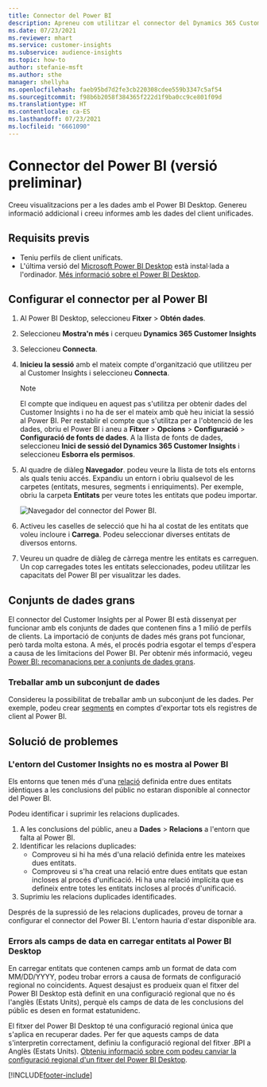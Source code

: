 ```yaml
---
title: Connector del Power BI
description: Apreneu com utilitzar el connector del Dynamics 365 Customer Insights al Power BI.
ms.date: 07/23/2021
ms.reviewer: mhart
ms.service: customer-insights
ms.subservice: audience-insights
ms.topic: how-to
author: stefanie-msft
ms.author: sthe
manager: shellyha
ms.openlocfilehash: faeb95bd7d2fe3cb220308cdee559b3347c5af54
ms.sourcegitcommit: f98b6b2058f384365f222d1f9ba0cc9ce801f09d
ms.translationtype: HT
ms.contentlocale: ca-ES
ms.lasthandoff: 07/23/2021
ms.locfileid: "6661090"
---
```

# <a name="connector-for-power-bi-preview"></a>Connector del Power BI (versió preliminar)

Creeu visualitzacions per a les dades amb el Power BI Desktop. Genereu informació addicional i creeu informes amb les dades del client unificades.

## <a name="prerequisites"></a>Requisits previs

- Teniu perfils de client unificats.
- L'última versió del [Microsoft Power BI Desktop](https://powerbi.microsoft.com/desktop/) està instal·lada a l'ordinador. [Més informació sobre el Power BI Desktop](/power-bi/desktop-what-is-desktop).

## <a name="configure-the-connector-for-power-bi"></a>Configurar el connector per al Power BI

1. Al Power BI Desktop, seleccioneu **Fitxer** > **Obtén dades**.

1. Seleccioneu **Mostra'n més** i cerqueu **Dynamics 365 Customer Insights**

1. Seleccioneu **Connecta**.

1. **Inicieu la sessió** amb el mateix compte d'organització que utilitzeu per al Customer Insights i seleccioneu **Connecta**.
   > [!NOTE]
   > El compte que indiqueu en aquest pas s'utilitza per obtenir dades del Customer Insights i no ha de ser el mateix amb què heu iniciat la sessió al Power BI. Per restablir el compte que s'utilitza per a l'obtenció de les dades, obriu el Power BI i aneu a **Fitxer** > **Opcions** > **Configuració** > **Configuració de fonts de dades**. A la llista de fonts de dades, seleccioneu **Inici de sessió del Dynamics 365 Customer Insights** i seleccioneu **Esborra els permisos**.  

1. Al quadre de diàleg **Navegador**. podeu veure la llista de tots els entorns als quals teniu accés. Expandiu un entorn i obriu qualsevol de les carpetes (entitats, mesures, segments i enriquiments). Per exemple, obriu la carpeta **Entitats** per veure totes les entitats que podeu importar.

   ![Navegador del connector del Power BI.](media/power-bi-navigator.png "Navegador del connector del Power BI")

1. Activeu les caselles de selecció que hi ha al costat de les entitats que voleu incloure i **Carrega**. Podeu seleccionar diverses entitats de diversos entorns.

1. Veureu un quadre de diàleg de càrrega mentre les entitats es carreguen. Un cop carregades totes les entitats seleccionades, podeu utilitzar les capacitats del Power BI per visualitzar les dades.

## <a name="large-data-sets"></a>Conjunts de dades grans

El connector del Customer Insights per al Power BI està dissenyat per funcionar amb els conjunts de dades que contenen fins a 1 milió de perfils de clients. La importació de conjunts de dades més grans pot funcionar, però tarda molta estona. A més, el procés podria esgotar el temps d'espera a causa de les limitacions del Power BI. Per obtenir més informació, vegeu [Power BI: recomanacions per a conjunts de dades grans](/power-bi/admin/service-premium-what-is#large-datasets). 

### <a name="work-with-a-subset-of-data"></a>Treballar amb un subconjunt de dades

Considereu la possibilitat de treballar amb un subconjunt de les dades. Per exemple, podeu crear [segments](segments.md) en comptes d'exportar tots els registres de client al Power BI.

## <a name="troubleshooting"></a>Solució de problemes

### <a name="customer-insights-environment-doesnt-show-in-power-bi"></a>L'entorn del Customer Insights no es mostra al Power BI

Els entorns que tenen més d'una [relació](relationships.md) definida entre dues entitats idèntiques a les conclusions del públic no estaran disponible al connector del Power BI.

Podeu identificar i suprimir les relacions duplicades.

1. A les conclusions del públic, aneu a **Dades** > **Relacions** a l'entorn que falta al Power BI.
2. Identificar les relacions duplicades:
   - Comproveu si hi ha més d'una relació definida entre les mateixes dues entitats.
   - Comproveu si s'ha creat una relació entre dues entitats que estan incloses al procés d'unificació. Hi ha una relació implícita que es defineix entre totes les entitats incloses al procés d'unificació.
3. Suprimiu les relacions duplicades identificades.

Després de la supressió de les relacions duplicades, proveu de tornar a configurar el connector del Power BI. L'entorn hauria d'estar disponible ara.

### <a name="errors-on-date-fields-when-loading-entities-in-power-bi-desktop"></a>Errors als camps de data en carregar entitats al Power BI Desktop

En carregar entitats que contenen camps amb un format de data com MM/DD/YYYY, podeu trobar errors a causa de formats de configuració regional no coincidents. Aquest desajust es produeix quan el fitxer del Power BI Desktop està definit en una configuració regional que no és l'anglès (Estats Units), perquè els camps de data de les conclusions del públic es desen en format estatunidenc.

El fitxer del Power BI Desktop té una configuració regional única que s'aplica en recuperar dades. Per fer que aquests camps de data s'interpretin correctament, definiu la configuració regional del fitxer .BPI a Anglès (Estats Units). [Obteniu informació sobre com podeu canviar la configuració regional d'un fitxer del Power BI Desktop](/power-bi/fundamentals/supported-languages-countries-regions.md#choose-the-locale-for-importing-data-into-power-bi-desktop).

[!INCLUDE[footer-include](../includes/footer-banner.md)]
